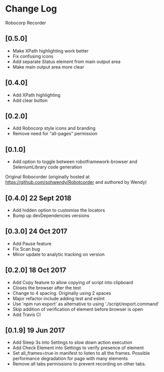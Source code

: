 # Change Log
Robocorp Recorder
## [0.5.0]
- Make XPath highlighting work better
- Fix confusing icons
- Add separate Status element from main output area
- Make main output area more clear

## [0.4.0]
- Add XPath highlighting
- Add clear button

## [0.2.0]
- Add Robocorp style icons and branding
- Remove need for "all-pages" permission

## [0.1.0]
- Add option to toggle between robotframework-browser and SeleniumLibrary code generation

Original Robocorder (originally hosted at https://github.com/sohwendy/Robotcorder and authored by Wendy)
## [0.4.0] 22 Sept 2018
- Add hidden option to customise the locators
- Bump up devDependencies versions

## [0.3.0] 24 Oct 2017
- Add Pause feature
- Fix Scan bug
- Minor update to analytic tracking on version

## [0.2.0] 18 Oct 2017
- Add Copy feature to allow copying of script into clipboard
- Closes the browser after the test
- Change to 4 spacing. Originally using 2 spaces
- Major refactor include adding test and eslint
- Use 'npm run export' as alternative to using './script/export.command'
- Skip addition of verification of element before browser is open
- Add Travis CI

## [0.1.9] 19 Jun 2017
- Add Sleep 3s into Settings to slow down action execution
- Add Check Element into Settings to verify presence of element
- Set all_frames=true in manifest to listen to all the frames. Possible performance degradation for page with many elements
- Remove all tabs permissions to prevent recording on other tabs.
